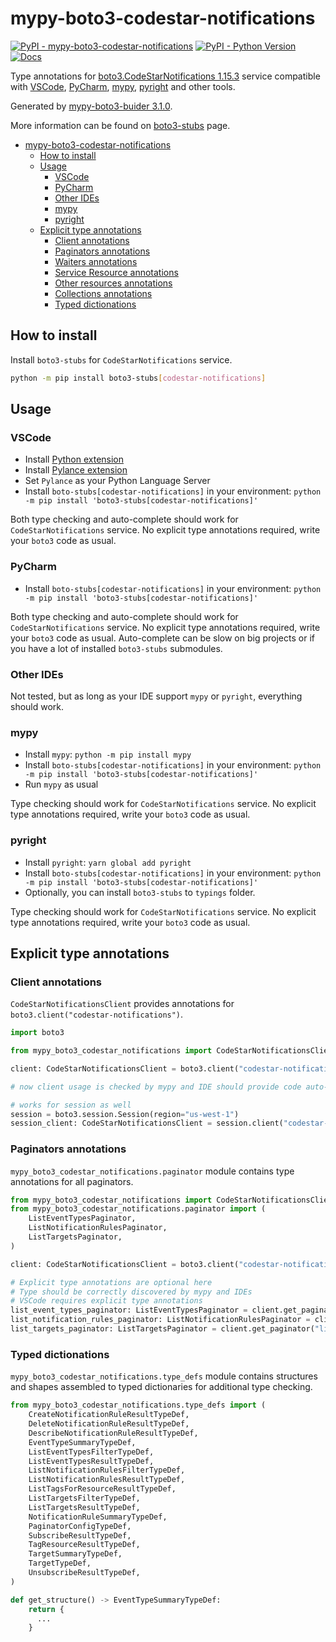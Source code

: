 # mypy-boto3-codestar-notifications

[![PyPI - mypy-boto3-codestar-notifications](https://img.shields.io/pypi/v/mypy-boto3-codestar-notifications.svg?color=blue)](https://pypi.org/project/mypy-boto3-codestar-notifications)
[![PyPI - Python Version](https://img.shields.io/pypi/pyversions/mypy-boto3-codestar-notifications.svg?color=blue)](https://pypi.org/project/mypy-boto3-codestar-notifications)
[![Docs](https://img.shields.io/readthedocs/mypy-boto3-builder.svg?color=blue)](https://mypy-boto3-builder.readthedocs.io/)

Type annotations for
[boto3.CodeStarNotifications 1.15.3](https://boto3.amazonaws.com/v1/documentation/api/1.15.3/reference/services/codestar-notifications.html#CodeStarNotifications) service
compatible with
[VSCode](https://code.visualstudio.com/),
[PyCharm](https://www.jetbrains.com/pycharm/),
[mypy](https://github.com/python/mypy),
[pyright](https://github.com/microsoft/pyright)
and other tools.

Generated by [mypy-boto3-buider 3.1.0](https://github.com/vemel/mypy_boto3_builder).

More information can be found on [boto3-stubs](https://pypi.org/project/boto3-stubs/) page.

- [mypy-boto3-codestar-notifications](#mypy-boto3-codestar-notifications)
  - [How to install](#how-to-install)
  - [Usage](#usage)
    - [VSCode](#vscode)
    - [PyCharm](#pycharm)
    - [Other IDEs](#other-ides)
    - [mypy](#mypy)
    - [pyright](#pyright)
  - [Explicit type annotations](#explicit-type-annotations)
    - [Client annotations](#client-annotations)
    - [Paginators annotations](#paginators-annotations)
    - [Waiters annotations](#waiters-annotations)
    - [Service Resource annotations](#service-resource-annotations)
    - [Other resources annotations](#other-resources-annotations)
    - [Collections annotations](#collections-annotations)
    - [Typed dictionations](#typed-dictionations)

## How to install

Install `boto3-stubs` for `CodeStarNotifications` service.

```bash
python -m pip install boto3-stubs[codestar-notifications]
```

## Usage

### VSCode

- Install [Python extension](https://marketplace.visualstudio.com/items?itemName=ms-python.python)
- Install [Pylance extension](https://marketplace.visualstudio.com/items?itemName=ms-python.vscode-pylance)
- Set `Pylance` as your Python Language Server
- Install `boto-stubs[codestar-notifications]` in your environment: `python -m pip install 'boto3-stubs[codestar-notifications]'`

Both type checking and auto-complete should work for `CodeStarNotifications` service.
No explicit type annotations required, write your `boto3` code as usual.

### PyCharm

- Install `boto-stubs[codestar-notifications]` in your environment: `python -m pip install 'boto3-stubs[codestar-notifications]'`

Both type checking and auto-complete should work for `CodeStarNotifications` service.
No explicit type annotations required, write your `boto3` code as usual.
Auto-complete can be slow on big projects or if you have a lot of installed `boto3-stubs` submodules.

### Other IDEs

Not tested, but as long as your IDE support `mypy` or `pyright`, everything should work.

### mypy

- Install `mypy`: `python -m pip install mypy`
- Install `boto-stubs[codestar-notifications]` in your environment: `python -m pip install 'boto3-stubs[codestar-notifications]'`
- Run `mypy` as usual

Type checking should work for `CodeStarNotifications` service.
No explicit type annotations required, write your `boto3` code as usual.

### pyright

- Install `pyright`: `yarn global add pyright`
- Install `boto-stubs[codestar-notifications]` in your environment: `python -m pip install 'boto3-stubs[codestar-notifications]'`
- Optionally, you can install `boto3-stubs` to `typings` folder.

Type checking should work for `CodeStarNotifications` service.
No explicit type annotations required, write your `boto3` code as usual.

## Explicit type annotations

### Client annotations

`CodeStarNotificationsClient` provides annotations for `boto3.client("codestar-notifications")`.

```python
import boto3

from mypy_boto3_codestar_notifications import CodeStarNotificationsClient

client: CodeStarNotificationsClient = boto3.client("codestar-notifications")

# now client usage is checked by mypy and IDE should provide code auto-complete

# works for session as well
session = boto3.session.Session(region="us-west-1")
session_client: CodeStarNotificationsClient = session.client("codestar-notifications")
```

### Paginators annotations

`mypy_boto3_codestar_notifications.paginator` module contains type annotations for all paginators.

```python
from mypy_boto3_codestar_notifications import CodeStarNotificationsClient
from mypy_boto3_codestar_notifications.paginator import (
    ListEventTypesPaginator,
    ListNotificationRulesPaginator,
    ListTargetsPaginator,
)

client: CodeStarNotificationsClient = boto3.client("codestar-notifications")

# Explicit type annotations are optional here
# Type should be correctly discovered by mypy and IDEs
# VSCode requires explicit type annotations
list_event_types_paginator: ListEventTypesPaginator = client.get_paginator("list_event_types")
list_notification_rules_paginator: ListNotificationRulesPaginator = client.get_paginator("list_notification_rules")
list_targets_paginator: ListTargetsPaginator = client.get_paginator("list_targets")
```







### Typed dictionations

`mypy_boto3_codestar_notifications.type_defs` module contains structures and shapes assembled
to typed dictionaries for additional type checking.

```python
from mypy_boto3_codestar_notifications.type_defs import (
    CreateNotificationRuleResultTypeDef,
    DeleteNotificationRuleResultTypeDef,
    DescribeNotificationRuleResultTypeDef,
    EventTypeSummaryTypeDef,
    ListEventTypesFilterTypeDef,
    ListEventTypesResultTypeDef,
    ListNotificationRulesFilterTypeDef,
    ListNotificationRulesResultTypeDef,
    ListTagsForResourceResultTypeDef,
    ListTargetsFilterTypeDef,
    ListTargetsResultTypeDef,
    NotificationRuleSummaryTypeDef,
    PaginatorConfigTypeDef,
    SubscribeResultTypeDef,
    TagResourceResultTypeDef,
    TargetSummaryTypeDef,
    TargetTypeDef,
    UnsubscribeResultTypeDef,
)

def get_structure() -> EventTypeSummaryTypeDef:
    return {
      ...
    }
```
